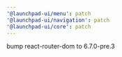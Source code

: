 ```yaml
---
'@launchpad-ui/menu': patch
'@launchpad-ui/navigation': patch
'@launchpad-ui/core': patch
---
```


bump react-router-dom to 6.7.0-pre.3
